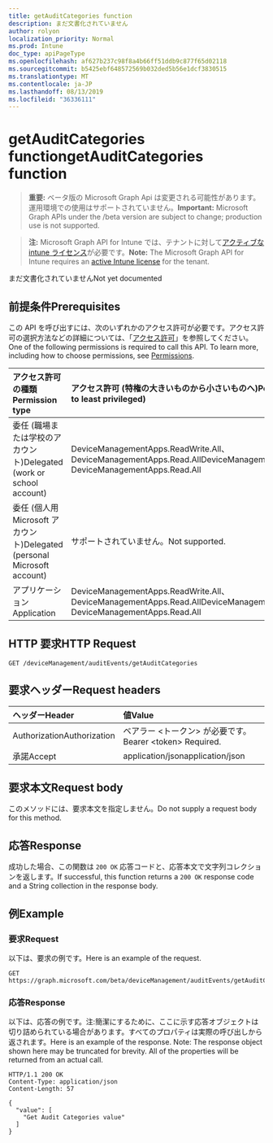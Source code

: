```yaml
---
title: getAuditCategories function
description: まだ文書化されていません
author: rolyon
localization_priority: Normal
ms.prod: Intune
doc_type: apiPageType
ms.openlocfilehash: af627b237c98f8a4b66ff51ddb9c877f65d02118
ms.sourcegitcommit: b5425ebf648572569b032ded5b56e1dcf3830515
ms.translationtype: MT
ms.contentlocale: ja-JP
ms.lasthandoff: 08/13/2019
ms.locfileid: "36336111"
---
```

# <a name="getauditcategories-function"></a><span data-ttu-id="4661a-103">getAuditCategories function</span><span class="sxs-lookup"><span data-stu-id="4661a-103">getAuditCategories function</span></span>

> <span data-ttu-id="4661a-104">**重要:** ベータ版の Microsoft Graph Api は変更される可能性があります。運用環境での使用はサポートされていません。</span><span class="sxs-lookup"><span data-stu-id="4661a-104">**Important:** Microsoft Graph APIs under the /beta version are subject to change; production use is not supported.</span></span>

> <span data-ttu-id="4661a-105">**注:** Microsoft Graph API for Intune では、テナントに対して[アクティブな intune ライセンス](https://go.microsoft.com/fwlink/?linkid=839381)が必要です。</span><span class="sxs-lookup"><span data-stu-id="4661a-105">**Note:** The Microsoft Graph API for Intune requires an [active Intune license](https://go.microsoft.com/fwlink/?linkid=839381) for the tenant.</span></span>

<span data-ttu-id="4661a-106">まだ文書化されていません</span><span class="sxs-lookup"><span data-stu-id="4661a-106">Not yet documented</span></span>

## <a name="prerequisites"></a><span data-ttu-id="4661a-107">前提条件</span><span class="sxs-lookup"><span data-stu-id="4661a-107">Prerequisites</span></span>
<span data-ttu-id="4661a-p101">この API を呼び出すには、次のいずれかのアクセス許可が必要です。アクセス許可の選択方法などの詳細については、「[アクセス許可](/graph/permissions-reference)」を参照してください。</span><span class="sxs-lookup"><span data-stu-id="4661a-p101">One of the following permissions is required to call this API. To learn more, including how to choose permissions, see [Permissions](/graph/permissions-reference).</span></span>

|<span data-ttu-id="4661a-110">アクセス許可の種類</span><span class="sxs-lookup"><span data-stu-id="4661a-110">Permission type</span></span>|<span data-ttu-id="4661a-111">アクセス許可 (特権の大きいものから小さいものへ)</span><span class="sxs-lookup"><span data-stu-id="4661a-111">Permissions (from most to least privileged)</span></span>|
|:---|:---|
|<span data-ttu-id="4661a-112">委任 (職場または学校のアカウント)</span><span class="sxs-lookup"><span data-stu-id="4661a-112">Delegated (work or school account)</span></span>|<span data-ttu-id="4661a-113">DeviceManagementApps.ReadWrite.All、DeviceManagementApps.Read.All</span><span class="sxs-lookup"><span data-stu-id="4661a-113">DeviceManagementApps.ReadWrite.All, DeviceManagementApps.Read.All</span></span>|
|<span data-ttu-id="4661a-114">委任 (個人用 Microsoft アカウント)</span><span class="sxs-lookup"><span data-stu-id="4661a-114">Delegated (personal Microsoft account)</span></span>|<span data-ttu-id="4661a-115">サポートされていません。</span><span class="sxs-lookup"><span data-stu-id="4661a-115">Not supported.</span></span>|
|<span data-ttu-id="4661a-116">アプリケーション</span><span class="sxs-lookup"><span data-stu-id="4661a-116">Application</span></span>|<span data-ttu-id="4661a-117">DeviceManagementApps.ReadWrite.All、DeviceManagementApps.Read.All</span><span class="sxs-lookup"><span data-stu-id="4661a-117">DeviceManagementApps.ReadWrite.All, DeviceManagementApps.Read.All</span></span>|

## <a name="http-request"></a><span data-ttu-id="4661a-118">HTTP 要求</span><span class="sxs-lookup"><span data-stu-id="4661a-118">HTTP Request</span></span>
<!-- {
  "blockType": "ignored"
}
-->
``` http
GET /deviceManagement/auditEvents/getAuditCategories
```

## <a name="request-headers"></a><span data-ttu-id="4661a-119">要求ヘッダー</span><span class="sxs-lookup"><span data-stu-id="4661a-119">Request headers</span></span>
|<span data-ttu-id="4661a-120">ヘッダー</span><span class="sxs-lookup"><span data-stu-id="4661a-120">Header</span></span>|<span data-ttu-id="4661a-121">値</span><span class="sxs-lookup"><span data-stu-id="4661a-121">Value</span></span>|
|:---|:---|
|<span data-ttu-id="4661a-122">Authorization</span><span class="sxs-lookup"><span data-stu-id="4661a-122">Authorization</span></span>|<span data-ttu-id="4661a-123">ベアラー &lt;トークン&gt; が必要です。</span><span class="sxs-lookup"><span data-stu-id="4661a-123">Bearer &lt;token&gt; Required.</span></span>|
|<span data-ttu-id="4661a-124">承諾</span><span class="sxs-lookup"><span data-stu-id="4661a-124">Accept</span></span>|<span data-ttu-id="4661a-125">application/json</span><span class="sxs-lookup"><span data-stu-id="4661a-125">application/json</span></span>|

## <a name="request-body"></a><span data-ttu-id="4661a-126">要求本文</span><span class="sxs-lookup"><span data-stu-id="4661a-126">Request body</span></span>
<span data-ttu-id="4661a-127">このメソッドには、要求本文を指定しません。</span><span class="sxs-lookup"><span data-stu-id="4661a-127">Do not supply a request body for this method.</span></span>

## <a name="response"></a><span data-ttu-id="4661a-128">応答</span><span class="sxs-lookup"><span data-stu-id="4661a-128">Response</span></span>
<span data-ttu-id="4661a-129">成功した場合、この関数は `200 OK` 応答コードと、応答本文で文字列コレクションを返します。</span><span class="sxs-lookup"><span data-stu-id="4661a-129">If successful, this function returns a `200 OK` response code and a String collection in the response body.</span></span>

## <a name="example"></a><span data-ttu-id="4661a-130">例</span><span class="sxs-lookup"><span data-stu-id="4661a-130">Example</span></span>

### <a name="request"></a><span data-ttu-id="4661a-131">要求</span><span class="sxs-lookup"><span data-stu-id="4661a-131">Request</span></span>
<span data-ttu-id="4661a-132">以下は、要求の例です。</span><span class="sxs-lookup"><span data-stu-id="4661a-132">Here is an example of the request.</span></span>
``` http
GET https://graph.microsoft.com/beta/deviceManagement/auditEvents/getAuditCategories
```

### <a name="response"></a><span data-ttu-id="4661a-133">応答</span><span class="sxs-lookup"><span data-stu-id="4661a-133">Response</span></span>
<span data-ttu-id="4661a-p102">以下は、応答の例です。注:簡潔にするために、ここに示す応答オブジェクトは切り詰められている場合があります。すべてのプロパティは実際の呼び出しから返されます。</span><span class="sxs-lookup"><span data-stu-id="4661a-p102">Here is an example of the response. Note: The response object shown here may be truncated for brevity. All of the properties will be returned from an actual call.</span></span>
``` http
HTTP/1.1 200 OK
Content-Type: application/json
Content-Length: 57

{
  "value": [
    "Get Audit Categories value"
  ]
}
```






